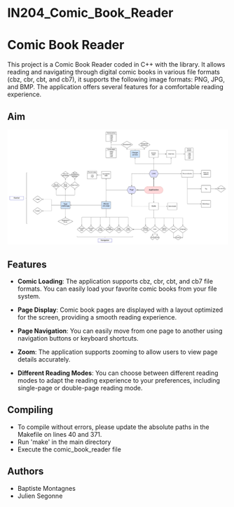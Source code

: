 # IN204_Comic_Book_Reader

# Comic Book Reader

This project is a Comic Book Reader coded in C++ with the library. It allows reading and navigating through digital comic books in various file formats (cbz, cbr, cbt, and cb7), it supports the following image formats: PNG, JPG, and BMP. The application offers several features for a comfortable reading experience.

## Aim

![UML diagram](diagram.jpeg)


## Features

- **Comic Loading**: The application supports cbz, cbr, cbt, and cb7 file formats. You can easily load your favorite comic books from your file system.

- **Page Display**: Comic book pages are displayed with a layout optimized for the screen, providing a smooth reading experience.

- **Page Navigation**: You can easily move from one page to another using navigation buttons or keyboard shortcuts.

- **Zoom**: The application supports zooming to allow users to view page details accurately.

- **Different Reading Modes**: You can choose between different reading modes to adapt the reading experience to your preferences, including single-page or double-page reading mode.


## Compiling

- To compile without errors, please update the absolute paths in the Makefile on lines 40 and 371.
- Run 'make' in the main directory
- Execute the comic_book_reader file


## Authors

- Baptiste Montagnes
- Julien Segonne
